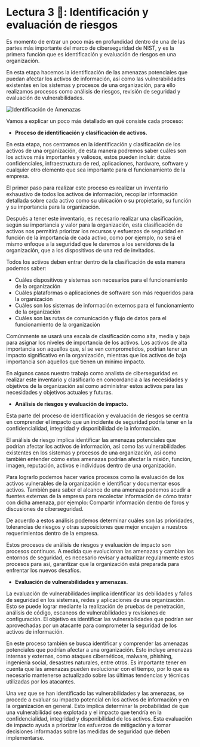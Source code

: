 # Lectura 3 📕: Identificación y evaluación de riesgos

Es momento de entrar un poco más en profundidad dentro de una de las partes más importante del marco de ciberseguridad de NIST, y es la primera función que es identificación y evaluación de riesgos en una organización.

En esta etapa hacemos la identificación de las amenazas potenciales que puedan afectar los activos de información, así como las vulnerabilidades existentes en los sistemas y procesos de una organización, para ello realizamos procesos como análisis de riesgos, revisión de seguridad y evaluación de vulnerabilidades.

![Identificación de Amenazas](https://raw.githubusercontent.com/4GeeksAcademy/cybersecurity-syllabus/main/assets/identificacion-de-amenazas.png)

Vamos a explicar un poco más detallado en qué consiste cada proceso:

- **Proceso de identificación y clasificación de activos.**

En esta etapa, nos centramos en la identificación y clasificación de los activos de una organización, de esta manera podremos saber cuáles son los activos más importantes y valiosos, estos pueden incluir: datos confidenciales, infraestructura de red, aplicaciones, hardware, software y cualquier otro elemento que sea importante para el funcionamiento de la empresa.

El primer paso para realizar este proceso es realizar un inventario exhaustivo de todos los activos de información, recopilar información detallada sobre cada activo como su ubicación o su propietario, su función y su importancia para la organización.

Después a tener este inventario, es necesario realizar una clasificación, según su importancia y valor para la organización, esta clasificación de activos nos permitirá priorizar los recursos y esfuerzos de seguridad en función de la importancia de cada activo, como por ejemplo, no será el mismo enfoque a la seguridad que le daremos a los servidores de la organización, que a los dispositivos de una red de invitados.

Todos los activos deben entrar dentro de la clasificación de esta manera podemos saber:

- Cuáles dispositivos y sistemas son necesarios para el funcionamiento de la organización
- Cuáles plataformas o aplicaciones de software son más requeridos para la organización
- Cuáles son los sistemas de información externos para el funcionamiento de la organización
- Cuáles son las rutas de comunicación y flujo de datos para el funcionamiento de la organización

Comúnmente se usará una escala de clasificación como alta, media y baja para asignar los niveles de importancia de los activos. Los activos de alta importancia son aquellos que, sí se ven comprometidos, podrían tener un impacto significativo en la organización, mientras que los activos de baja importancia son aquellos que tienen un mínimo impacto.

En algunos casos nuestro trabajo como analista de ciberseguridad es realizar este inventario y clasificarlo en concordancia a las necesidades y objetivos de la organización así como administrar estos activos para las necesidades y objetivos actuales y futuras.

- **Análisis de riesgos y evaluación de impacto.**

Esta parte del proceso de identificación y evaluación de riesgos se centra en comprender el impacto que un incidente de seguridad podría tener en la confidencialidad, integridad y disponibilidad de la información.

El análisis de riesgo implica identificar las amenazas potenciales que podrían afectar los activos de información, así como las vulnerabilidades existentes en los sistemas y procesos de una organización, así como también entender cómo estas amenazas podrían afectar la misión, función, imagen, reputación, activos e individuos dentro de una organización.

Para lograrlo podemos hacer varios procesos como la evaluación de los activos vulnerables de la organización e identificar y documentar esos activos. También para saber el alcance de una amenaza podemos acudir a fuentes externas de la empresa para recolectar información de cómo tratar con dicha amenaza, por ejemplo: Compartir información dentro de foros y discusiones de ciberseguridad.

De acuerdo a estos análisis podemos determinar cuáles son las prioridades, tolerancias de riesgos y otras suposiciones que mejor encajen a nuestros requerimientos dentro de la empresa.

Estos procesos de análisis de riesgos y evaluación de impacto son procesos continuos. A medida que evolucionan las amenazas y cambian los entornos de seguridad, es necesario revisar y actualizar regularmente estos procesos para así, garantizar que la organización está preparada para enfrentar los nuevos desafíos.

- **Evaluación de vulnerabilidades y amenazas.**

La evaluación de vulnerabilidades implica identificar las debilidades y fallos de seguridad en los sistemas, redes y aplicaciones de una organización. Esto se puede lograr mediante la realización de pruebas de penetración, análisis de código, escaneos de vulnerabilidades y revisiones de configuración. El objetivo es identificar las vulnerabilidades que podrían ser aprovechadas por un atacante para comprometer la seguridad de los activos de información.

En este proceso también se busca identificar y comprender las amenazas potenciales que podrían afectar a una organización. Esto incluye amenazas internas y externas, como ataques cibernéticos, malware, phishing, ingeniería social, desastres naturales, entre otros. Es importante tener en cuenta que las amenazas pueden evolucionar con el tiempo, por lo que es necesario mantenerse actualizado sobre las últimas tendencias y técnicas utilizadas por los atacantes.

Una vez que se han identificado las vulnerabilidades y las amenazas, se procede a evaluar su impacto potencial en los activos de información y en la organización en general. Esto implica determinar la probabilidad de que una vulnerabilidad sea explotada y el impacto que tendría en la confidencialidad, integridad y disponibilidad de los activos. Esta evaluación de impacto ayuda a priorizar los esfuerzos de mitigación y a tomar decisiones informadas sobre las medidas de seguridad que deben implementarse.